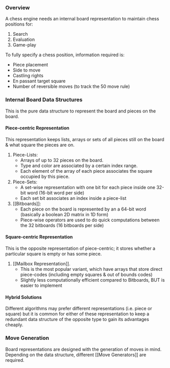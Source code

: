 ### Overview
A chess engine needs an internal board representation to maintain chess positions for:
1. Search
2. Evaluation
3. Game-play

To fully specify a chess position, information required is:
- Piece placement
- Side to move
- Castling rights
- En passant target square
- Number of reversible moves (to track the 50 move rule)

### Internal Board Data Structures
This is the pure data structure to represent the board and pieces on the board. 

#### Piece-centric Representation
This representation keeps lists, arrays or sets of all pieces still on the board & what square the pieces are on.
1. Piece-Lists: 
	- Arrays of up to 32 pieces on the board. 
	- Type and color are associated by a certain index range. 
	- Each element of the array of each piece associates the square occupied by this piece.
1. Piece-Sets: 
	- A set-wise representation with one bit for each piece inside one 32-bit word (16-bit word per side)
	- Each set bit associates an index inside a piece-list
1. [[Bitboards]]:
	- Each piece on the board is represented by an a 64-bit word (basically a boolean 2D matrix in 1D form)
	- Piece-wise operators are used to do quick computations between the 32 bitboards (16 bitboards per side)

#### Square-centric Representation
This is the opposite representation of piece-centric; it stores whether a particular square is empty or has some piece.
1. [[Mailbox Representation]].
	- This is the most popular variant, which have arrays that store direct piece-codes (including empty squares & out of bounds codes)
	- Slightly less computationally efficient compared to Bitboards, BUT is easier to implement

#### Hybrid Solutions
Different algorithms may prefer different representations (i.e. piece or square) but it is common for either of these representation to keep a redundant data structure of the opposite type to gain its advantages cheaply.

### Move Generation

Board representations are designed with the generation of moves in mind. Depending on the data structure, different [[Move Generators]] are required.



